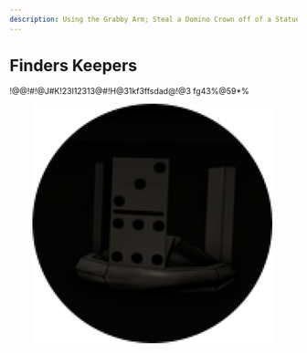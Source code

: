 ```yaml
---
description: Using the Grabby Arm; Steal a Domino Crown off of a Statue
---
```


# Finders Keepers

!@@!#!@J#K!23l12313@#!H@31kf3ffsdad@!@3 fg43%$@$59\*%

<figure><img src="../../.gitbook/assets/image (1) (1) (2).png" alt=""><figcaption></figcaption></figure>
